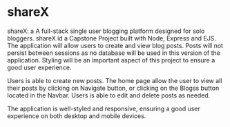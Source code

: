# shareX
shareX: a A full-stack single user blogging platform designed for solo bloggers.
shareX id a Capstone Project built with Node, Express and EJS.
The application will allow users to create and view blog posts.
Posts will not persist between sessions as no database will be used in this version of the application.
Styling will be an important aspect of this project to ensure a good user experience.

Users is able to create new posts.
The home page allow the user to view all their posts by clicking on Navigate button,
or clicking on the Blogss button located in the Navbar.
Users is able to edit and delete posts as needed.

The application is well-styled and responsive, ensuring a good user experience on both desktop and mobile devices.

